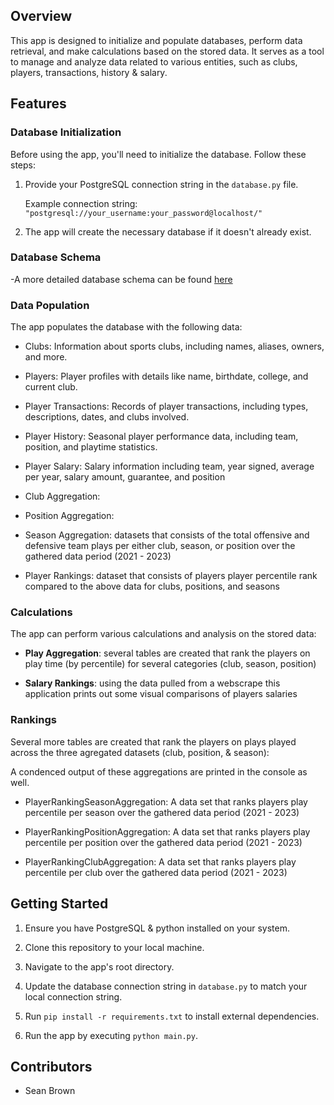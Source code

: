 ## Overview

This app is designed to initialize and populate databases, perform data retrieval, and make calculations based on the stored data. It serves as a tool to manage and analyze data related to various entities, such as clubs, players, transactions, history & salary.

## Features

### Database Initialization

Before using the app, you'll need to initialize the database. Follow these steps:

1. Provide your PostgreSQL connection string in the `database.py` file.

   Example connection string: `"postgresql://your_username:your_password@localhost/"`

2. The app will create the necessary database if it doesn't already exist.

### Database Schema
-A more detailed database schema can be found [here](https://github.com/seanbb88/falcons/blob/main/database_schema_doc.md)

### Data Population

The app populates the database with the following data:

- Clubs: Information about sports clubs, including names, aliases, owners, and more.

- Players: Player profiles with details like name, birthdate, college, and current club.

- Player Transactions: Records of player transactions, including types, descriptions, dates, and clubs involved.

- Player History: Seasonal player performance data, including team, position, and playtime statistics.

- Player Salary: Salary information including team, year signed, average per year, salary amount, guarantee, and position

- Club Aggregation: 
- Position Aggregation:
- Season Aggregation:
datasets that consists of the total offensive and defensive team plays per either club, season, or position over the gathered data period (2021 - 2023)

- Player Rankings:
dataset that consists of players player percentile rank compared to the above data for clubs, positions, and seasons


### Calculations

The app can perform various calculations and analysis on the stored data:

- **Play Aggregation**: several tables are created that rank the players on play time (by percentile) for several categories (club, season, position)

- **Salary Rankings**: using the data pulled from a webscrape this application prints out some visual comparisons of players salaries 

### Rankings

Several more tables are created that rank the players on plays played across the three agregated datasets (club, position, & season):

A condenced output of these aggregations are printed in the console as well.

- PlayerRankingSeasonAggregation: A data set that ranks players play percentile per season over the gathered data period (2021 - 2023)

- PlayerRankingPositionAggregation: A data set that ranks players play percentile per position over the gathered data period (2021 - 2023)

- PlayerRankingClubAggregation: A data set that ranks players play percentile per club over the gathered data period (2021 - 2023)


## Getting Started

1. Ensure you have PostgreSQL & python installed on your system.

2. Clone this repository to your local machine.

3. Navigate to the app's root directory.

4. Update the database connection string in `database.py` to match your local connection string.

5. Run `pip install -r requirements.txt` to install external dependencies.

6. Run the app by executing `python main.py`.


## Contributors

- Sean Brown
